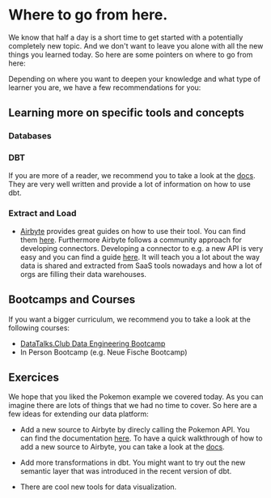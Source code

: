 # Where to go from here.

We know that half a day is a short time to get started with a potentially completely new topic. And we don't want to leave you alone with all the new things you learned today. So here are some pointers on where to go from here:

Depending on where you want to deepen your knowledge and what type of learner you are, we have a few recommendations for you:

## Learning more on specific tools and concepts

### Databases

### DBT
If you are more of a reader, we recommend you to take a look at the [docs](https://docs.getdbt.com/). They are very well written and provide a lot of information on how to use dbt.

### Extract and Load
- [Airbyte](https://airbyte.io/) provides great guides on how to use their tool. You can find them [here](https://docs.airbyte.io/). Furthermore Airbyte follows a community approach for developing connectors. Developing a connector to e.g. a new API is very easy and you can find a guide [here](https://docs.airbyte.io/tutorials/building-a-connector). 
It will teach you a lot about the way data is shared and extracted from SaaS tools nowadays and how a lot of orgs are filling their data warehouses.

## Bootcamps and Courses
If you want a bigger curriculum, we recommend you to take a look at the following courses:
- [DataTalks.Club Data Engineering Bootcamp](https://github.com/DataTalksClub/data-engineering-zoomcamp)
- In Person Bootcamp (e.g. Neue Fische Bootcamp)

## Exercices
We hope that you liked the Pokemon example we covered today. As you can imagine there are lots of things that we had no time to cover. So here are a few ideas for extending our data platform:

- Add a new source to Airbyte by direcly calling the Pokemon API. You can find the documentation [here](https://pokeapi.co/docs/v2). To have a quick walkthrough of how to add a new source to Airbyte, you can take a look at the [docs](https://docs.airbyte.io/tutorials/building-a-connector).
- Add more transformations in dbt. You might want to try out the new semantic layer that was introduced in the recent version of dbt.

- There are cool new tools for data visualization.
